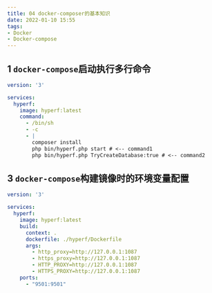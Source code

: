 ```yaml
---
title: 04 docker-composer的基本知识
date: 2022-01-10 15:55
tags:
- Docker
- Docker-compose
---
```


## 1 `docker-compose`启动执行多行命令

``` yaml {7-12} title="docker-compose启动执行多行命令" 
version: '3'

services:
  hyperf:
    image: hyperf:latest
    command:
      - /bin/sh
      - -c
      - |
        composer install
        php bin/hyperf.php start # <-- command1
        php bin/hyperf.php TryCreateDatabase:true # <-- command2

```
## 3 `docker-compose`构建镜像时的环境变量配置

``` yaml {10-13} title="以下是在建构前，设置代理的环境变量"
version: '3'

services:
  hyperf:
    image: hyperf:latest
    build:
      context: .
      dockerfile: ./hyperf/Dockerfile
      args:
        - http_proxy=http://127.0.0.1:1087
        - https_proxy=http://127.0.0.1:1087
        - HTTP_PROXY=http://127.0.0.1:1087
        - HTTPS_PROXY=http://127.0.0.1:1087
    ports:
      - "9501:9501"
```
